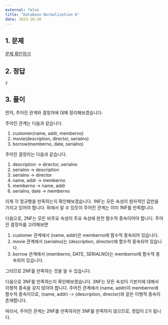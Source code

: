 ```yaml
---
external: false
title: "Database Normalization 6"
date: 2023-10-28
---
```


## 1. 문제

[문제 확인하기](https://www.hackerrank.com/challenges/database-normalization-6/problem?isFullScreen=true)

## 2. 정답

```textile
2
```

## 3. 풀이

먼저, 주어진 관계와 결정자에 대해 정리해보겠습니다.

주어진 관계는 다음과 같습니다.

1. customer(name, addr, memberno)
2. movie(description, director, serialno)
3. borrow(memberno, date, serialno)

주어진 결정자는 다음과 같습니다.

1. description -> director, serialno
2. serialno -> description
3. serialno -> director
4. name, addr -> memberno
5. memberno -> name, addr
6. serialno, date -> memberno

이제 각 정규형을 만족하는지 확인해보겠습니다.
1NF는 모든 속성이 원자적인 값만을 가지고 있어야 합니다.
위에서 알 수 있듯이 주어진 관계는 이미 1NF를 만족합니다.

다음으로, 2NF는 모든 비주요 속성이 주요 속성에 완전 함수적 종속이어야 합니다. 주어진 결정자를 고려해보면

1. customer 관계에서 (name, addr)은 memberno에 함수적 종속되어 있습니다.
2. movie 관계에서 (serialno)는 (description, director)에 함수적 종속되어 있습니다.
3. borrow 관계에서 (memberno, DATE, SERIALNO)는 memberno에 함수적 종속되어 있습니다.

그러므로 2NF를 만족하는 것을 알 수 있습니다.

다음으로 3NF를 만족하는지 확인해보겠습니다.
3NF는 모든 속성이 기본키에 대해서 이행적 종속을 갖지 않아야 합니다. 주어진 관계에서 (name, addr)이 memberno에 함수적 종속이므로, (name, addr) -> (description, director)와 같은 이행적 종속이 존재합니다.

따라서, 주어진 관계는 2NF를 만족하지만 3NF를 만족하지 않으므로, 정답이 2가 됩니다.
